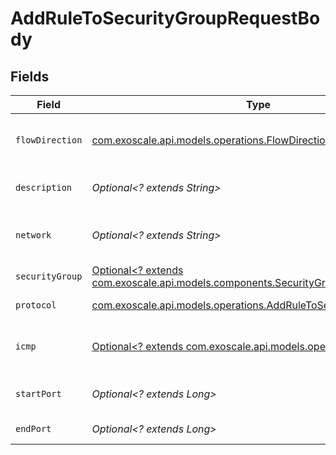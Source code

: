 # AddRuleToSecurityGroupRequestBody


## Fields

| Field                                                                                                                            | Type                                                                                                                             | Required                                                                                                                         | Description                                                                                                                      |
| -------------------------------------------------------------------------------------------------------------------------------- | -------------------------------------------------------------------------------------------------------------------------------- | -------------------------------------------------------------------------------------------------------------------------------- | -------------------------------------------------------------------------------------------------------------------------------- |
| `flowDirection`                                                                                                                  | [com.exoscale.api.models.operations.FlowDirection](../../models/operations/FlowDirection.md)                                     | :heavy_check_mark:                                                                                                               | Network flow direction to match                                                                                                  |
| `description`                                                                                                                    | *Optional<? extends String>*                                                                                                     | :heavy_minus_sign:                                                                                                               | Security Group rule description                                                                                                  |
| `network`                                                                                                                        | *Optional<? extends String>*                                                                                                     | :heavy_minus_sign:                                                                                                               | CIDR-formatted network allowed                                                                                                   |
| `securityGroup`                                                                                                                  | [Optional<? extends com.exoscale.api.models.components.SecurityGroupResource>](../../models/components/SecurityGroupResource.md) | :heavy_minus_sign:                                                                                                               | Security Group                                                                                                                   |
| `protocol`                                                                                                                       | [com.exoscale.api.models.operations.AddRuleToSecurityGroupProtocol](../../models/operations/AddRuleToSecurityGroupProtocol.md)   | :heavy_check_mark:                                                                                                               | Network protocol                                                                                                                 |
| `icmp`                                                                                                                           | [Optional<? extends com.exoscale.api.models.operations.Icmp>](../../models/operations/Icmp.md)                                   | :heavy_minus_sign:                                                                                                               | ICMP details (default: -1 (ANY))                                                                                                 |
| `startPort`                                                                                                                      | *Optional<? extends Long>*                                                                                                       | :heavy_minus_sign:                                                                                                               | Start port of the range                                                                                                          |
| `endPort`                                                                                                                        | *Optional<? extends Long>*                                                                                                       | :heavy_minus_sign:                                                                                                               | End port of the range                                                                                                            |
